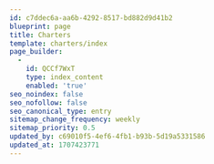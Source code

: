 ```yaml
---
id: c7ddec6a-aa6b-4292-8517-bd882d9d41b2
blueprint: page
title: Charters
template: charters/index
page_builder:
  -
    id: QCCf7WxT
    type: index_content
    enabled: 'true'
seo_noindex: false
seo_nofollow: false
seo_canonical_type: entry
sitemap_change_frequency: weekly
sitemap_priority: 0.5
updated_by: c69010f5-4ef6-4fb1-b93b-5d19a5331586
updated_at: 1707423771
---
```

